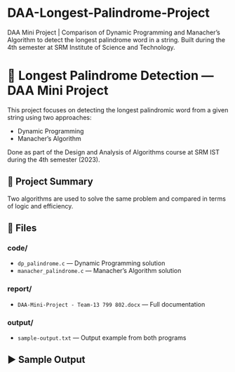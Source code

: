 # DAA-Longest-Palindrome-Project
DAA Mini Project | Comparison of Dynamic Programming and Manacher’s Algorithm to detect the longest palindrome word in a string. Built during the 4th semester at SRM Institute of Science and Technology.

# 🔁 Longest Palindrome Detection — DAA Mini Project

This project focuses on detecting the longest palindromic word from a given string using two approaches:
- Dynamic Programming
- Manacher’s Algorithm

Done as part of the Design and Analysis of Algorithms course at SRM IST during the 4th semester (2023).

## 📌 Project Summary
Two algorithms are used to solve the same problem and compared in terms of logic and efficiency.

## 📂 Files

### code/
- `dp_palindrome.c` — Dynamic Programming solution
- `manacher_palindrome.c` — Manacher’s Algorithm solution

### report/
- `DAA-Mini-Project - Team-13 799 802.docx` — Full documentation

### output/
- `sample-output.txt` — Output example from both programs

## ▶️ Sample Output


